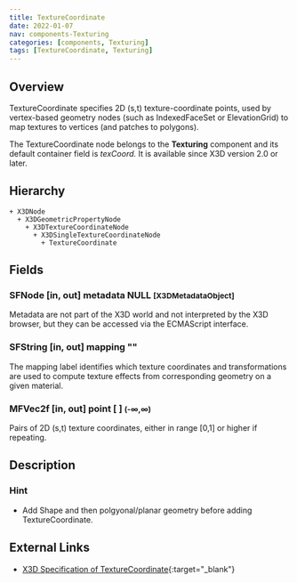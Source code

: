 ```yaml
---
title: TextureCoordinate
date: 2022-01-07
nav: components-Texturing
categories: [components, Texturing]
tags: [TextureCoordinate, Texturing]
---
```

<style>
.post h3 {
  word-spacing: 0.2em;
}
</style>

## Overview

TextureCoordinate specifies 2D (s,t) texture-coordinate points, used by vertex-based geometry nodes (such as IndexedFaceSet or ElevationGrid) to map textures to vertices (and patches to polygons).

The TextureCoordinate node belongs to the **Texturing** component and its default container field is *texCoord.* It is available since X3D version 2.0 or later.

## Hierarchy

```
+ X3DNode
  + X3DGeometricPropertyNode
    + X3DTextureCoordinateNode
      + X3DSingleTextureCoordinateNode
        + TextureCoordinate
```

## Fields

### SFNode [in, out] **metadata** NULL <small>[X3DMetadataObject]</small>

Metadata are not part of the X3D world and not interpreted by the X3D browser, but they can be accessed via the ECMAScript interface.

### SFString [in, out] **mapping** ""

The mapping label identifies which texture coordinates and transformations are used to compute texture effects from corresponding geometry on a given material.

### MFVec2f [in, out] **point** [ ] <small>(-∞,∞)</small>

Pairs of 2D (s,t) texture coordinates, either in range [0,1] or higher if repeating.

## Description

### Hint

- Add Shape and then polgyonal/planar geometry before adding TextureCoordinate.

## External Links

- [X3D Specification of TextureCoordinate](https://www.web3d.org/documents/specifications/19775-1/V4.0/Part01/components/texturing.html#TextureCoordinate){:target="_blank"}
